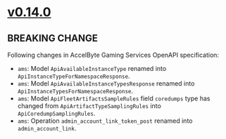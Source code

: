 # [v0.14.0]

## BREAKING CHANGE

Following changes in AccelByte Gaming Services OpenAPI specification:

- `ams`: Model `ApiAvailableInstanceType` renamed into `ApiInstanceTypeForNamespaceResponse`.
- `ams`: Model `ApiAvailableInstanceTypesResponse` renamed into `ApiInstanceTypesForNamespaceResponse`.
- `ams`: Model `ApiFleetArtifactsSampleRules` field `coredumps` type has changed from `ApiArtifactTypeSamplingRules` into `ApiCoredumpSamplingRules`.
- `ams`: Operation `admin_account_link_token_post` renamed into `admin_account_link`.

[v0.14.0]: https://github.com/AccelByte/accelbyte-python-modular-sdk/compare/services-ams/v0.13.0..services-ams/v0.14.0
